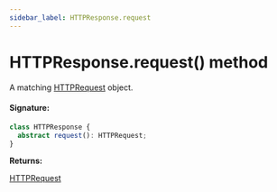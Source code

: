 ```yaml
---
sidebar_label: HTTPResponse.request
---
```


# HTTPResponse.request() method

A matching [HTTPRequest](./puppeteer.httprequest.md) object.

#### Signature:

```typescript
class HTTPResponse {
  abstract request(): HTTPRequest;
}
```

**Returns:**

[HTTPRequest](./puppeteer.httprequest.md)
